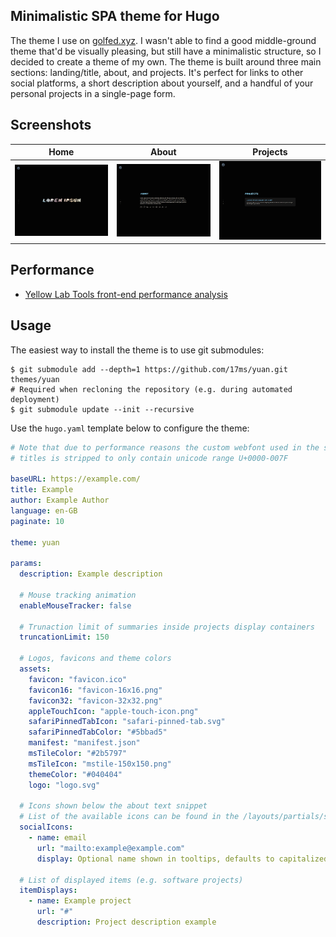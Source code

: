 ## Minimalistic SPA theme for Hugo

The theme I use on [golfed.xyz](https://golfed.xyz). I wasn't able to find a good middle-ground theme that'd be visually pleasing, but still have a minimalistic structure, so I decided to create a theme of my own. The theme is built around three main sections: landing/title, about, and projects. It's perfect for links to other social platforms, a short description about yourself, and a handful of your personal projects in a single-page form.

## Screenshots

| Home | About | Projects |
| :-: | :-: | :-: |
| ![](.github/docs/home-screen.png) | ![](.github/docs/about-screen.png/) | ![](.github/docs/projects-screen.png/) |

## Performance

- [Yellow Lab Tools front-end performance analysis](https://yellowlab.tools/result/gp7ykoa52o)

## Usage

The easiest way to install the theme is to use git submodules:

```shell
$ git submodule add --depth=1 https://github.com/17ms/yuan.git themes/yuan
# Required when recloning the repository (e.g. during automated deployment)
$ git submodule update --init --recursive
```

Use the `hugo.yaml` template below to configure the theme:

```yaml
# Note that due to performance reasons the custom webfont used in the site's
# titles is stripped to only contain unicode range U+0000-007F

baseURL: https://example.com/
title: Example
author: Example Author
language: en-GB
paginate: 10

theme: yuan

params:
  description: Example description

  # Mouse tracking animation
  enableMouseTracker: false

  # Trunaction limit of summaries inside projects display containers
  truncationLimit: 150

  # Logos, favicons and theme colors
  assets:
    favicon: "favicon.ico"
    favicon16: "favicon-16x16.png"
    favicon32: "favicon-32x32.png"
    appleTouchIcon: "apple-touch-icon.png"
    safariPinnedTabIcon: "safari-pinned-tab.svg"
    safariPinnedTabColor: "#5bbad5"
    manifest: "manifest.json"
    msTileColor: "#2b5797"
    msTileIcon: "mstile-150x150.png"
    themeColor: "#040404"
    logo: "logo.svg"

  # Icons shown below the about text snippet
  # List of the available icons can be found in the /layouts/partials/svg.html file
  socialIcons:
    - name: email
      url: "mailto:example@example.com"
      display: Optional name shown in tooltips, defaults to capitalized name

  # List of displayed items (e.g. software projects)
  itemDisplays:
    - name: Example project
      url: "#"
      description: Project description example
```
